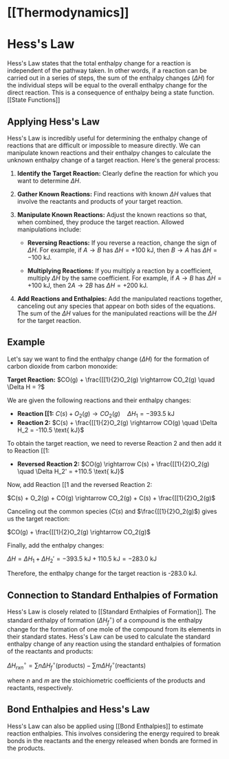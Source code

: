 # [[Thermodynamics]]
# Hess's Law 
Hess's Law states that the total enthalpy change for a reaction is independent of the pathway taken.  In other words, if a reaction can be carried out in a series of steps, the sum of the enthalpy changes ($\Delta H$) for the individual steps will be equal to the overall enthalpy change for the direct reaction. This is a consequence of enthalpy being a state function. [[State Functions]]

## Applying Hess's Law

Hess's Law is incredibly useful for determining the enthalpy change of reactions that are difficult or impossible to measure directly. We can manipulate known reactions and their enthalpy changes to calculate the unknown enthalpy change of a target reaction.  Here's the general process:

1. **Identify the Target Reaction:** Clearly define the reaction for which you want to determine $\Delta H$.

2. **Gather Known Reactions:** Find reactions with known $\Delta H$ values that involve the reactants and products of your target reaction.

3. **Manipulate Known Reactions:**  Adjust the known reactions so that, when combined, they produce the target reaction.  Allowed manipulations include:

    * **Reversing Reactions:** If you reverse a reaction, change the sign of $\Delta H$.  For example, if $A \rightarrow B$ has $\Delta H = +100 \text{ kJ}$, then $B \rightarrow A$ has $\Delta H = -100 \text{ kJ}$.

    * **Multiplying Reactions:** If you multiply a reaction by a coefficient, multiply $\Delta H$ by the same coefficient. For example, if $A \rightarrow B$ has $\Delta H = +100 \text{ kJ}$, then $2A \rightarrow 2B$ has $\Delta H = +200 \text{ kJ}$.

4. **Add Reactions and Enthalpies:** Add the manipulated reactions together, canceling out any species that appear on both sides of the equations.  The sum of the $\Delta H$ values for the manipulated reactions will be the $\Delta H$ for the target reaction.

## Example

Let's say we want to find the enthalpy change ($\Delta H$) for the formation of carbon dioxide from carbon monoxide:

**Target Reaction:** $CO(g) + \frac{[[1}{2}O_2(g) \rightarrow CO_2(g) \quad \Delta H = ?$

We are given the following reactions and their enthalpy changes:

* **Reaction [[1:** $C(s) + O_2(g) \rightarrow CO_2(g) \quad \Delta H_1 = -393.5 \text{ kJ}$
* **Reaction 2:** $C(s) + \frac{[[1}{2}O_2(g) \rightarrow CO(g) \quad \Delta H_2 = -110.5 \text{ kJ}$

To obtain the target reaction, we need to reverse Reaction 2 and then add it to Reaction [[1:

* **Reversed Reaction 2:** $CO(g) \rightarrow C(s) + \frac{[[1}{2}O_2(g) \quad \Delta H_2' = +110.5 \text{ kJ}$

Now, add Reaction [[1 and the reversed Reaction 2:

$C(s) + O_2(g) + CO(g) \rightarrow CO_2(g) + C(s) + \frac{[[1}{2}O_2(g)$

Canceling out the common species ($C(s)$ and $\frac{[[1}{2}O_2(g)$) gives us the target reaction:

$CO(g) + \frac{[[1}{2}O_2(g) \rightarrow CO_2(g)$

Finally, add the enthalpy changes:

$\Delta H = \Delta H_1 + \Delta H_2' = -393.5 \text{ kJ} + 110.5 \text{ kJ} = -283.0 \text{ kJ}$

Therefore, the enthalpy change for the target reaction is -283.0 kJ.


## Connection to Standard Enthalpies of Formation

Hess's Law is closely related to [[Standard Enthalpies of Formation]].  The standard enthalpy of formation ($\Delta H_f^\circ$) of a compound is the enthalpy change for the formation of one mole of the compound from its elements in their standard states.  Hess's Law can be used to calculate the standard enthalpy change of any reaction using the standard enthalpies of formation of the reactants and products:

$\Delta H^\circ_{rxn} = \sum n\Delta H_f^\circ (\text{products}) - \sum m\Delta H_f^\circ (\text{reactants})$

where *n* and *m* are the stoichiometric coefficients of the products and reactants, respectively.


## Bond Enthalpies and Hess's Law

Hess's Law can also be applied using [[Bond Enthalpies]] to estimate reaction enthalpies.  This involves considering the energy required to break bonds in the reactants and the energy released when bonds are formed in the products.
